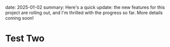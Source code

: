 date: 2025-01-02
summary: Here's a quick update: the new features for this project are rolling out, and I'm thrilled with the progress so far. More details coming soon!

# Test Two
